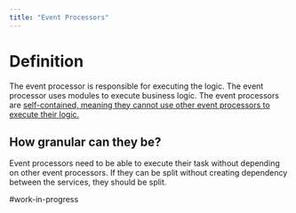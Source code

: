 ```yaml
---
title: "Event Processors"
---
```

# Definition

The event processor is responsible for executing the logic. The event processor uses modules to execute business logic. The event processors are <u>self-contained, meaning they cannot use other event processors to execute their logic.</u>

## How granular can they be?

Event processors need to be able to execute their task without depending on other event processors. If they can be split without creating dependency between the services, they should be split.

#work-in-progress 